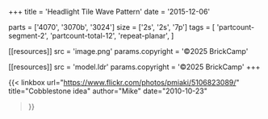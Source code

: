+++
title = 'Headlight Tile Wave Pattern'
date  = '2015-12-06'

parts = ['4070', '3070b', '3024']
size  = ['2s', '2s', '7p']
tags  = [
  'partcount-segment-2',
  'partcount-total-12',
  'repeat-planar',
]

[[resources]]
src              = 'image.png'
params.copyright = '©2025 BrickCamp'

[[resources]]
src              = 'model.ldr'
params.copyright = '©2025 BrickCamp'
+++

{{< linkbox
    url="https://www.flickr.com/photos/pmiaki/5106823089/"
    title="Cobblestone idea"
    author="Mike"
    date="2010-10-23"
>}}
